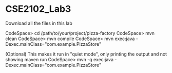 # CSE2102_Lab3

Download all the files in this lab

CodeSpace> cd /path/to/your/project/pizza-factory
CodeSpace> mvn clean
CodeSpace> mvn compile
CodeSpace> mvn exec:java -Dexec.mainClass="com.example.PizzaStore"

(Optional) This makes it run in "quiet mode", only printing the output and not showing maven run
CodeSpace> mvn -q exec:java -Dexec.mainClass="com.example.PizzaStore"

